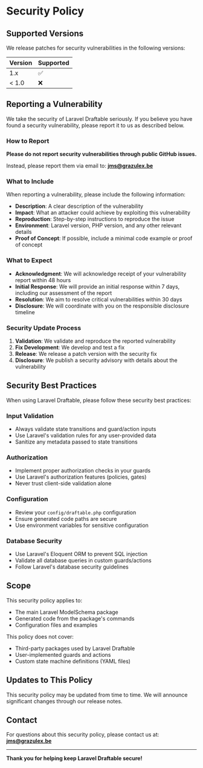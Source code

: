 # Security Policy

## Supported Versions

We release patches for security vulnerabilities in the following versions:

| Version | Supported          |
| ------- | ------------------ |
| 1.x     | :white_check_mark: |
| < 1.0   | :x:                |

## Reporting a Vulnerability

We take the security of Laravel Draftable seriously. If you believe you have found a security vulnerability, please report it to us as described below.

### How to Report

**Please do not report security vulnerabilities through public GitHub issues.**

Instead, please report them via email to: **jms@grazulex.be**

### What to Include

When reporting a vulnerability, please include the following information:

- **Description**: A clear description of the vulnerability
- **Impact**: What an attacker could achieve by exploiting this vulnerability
- **Reproduction**: Step-by-step instructions to reproduce the issue
- **Environment**: Laravel version, PHP version, and any other relevant details
- **Proof of Concept**: If possible, include a minimal code example or proof of concept

### What to Expect

- **Acknowledgment**: We will acknowledge receipt of your vulnerability report within 48 hours
- **Initial Response**: We will provide an initial response within 7 days, including our assessment of the report
- **Resolution**: We aim to resolve critical vulnerabilities within 30 days
- **Disclosure**: We will coordinate with you on the responsible disclosure timeline

### Security Update Process

1. **Validation**: We validate and reproduce the reported vulnerability
2. **Fix Development**: We develop and test a fix
3. **Release**: We release a patch version with the security fix
4. **Disclosure**: We publish a security advisory with details about the vulnerability

## Security Best Practices

When using Laravel Draftable, please follow these security best practices:

### Input Validation

- Always validate state transitions and guard/action inputs
- Use Laravel's validation rules for any user-provided data
- Sanitize any metadata passed to state transitions

### Authorization

- Implement proper authorization checks in your guards
- Use Laravel's authorization features (policies, gates)
- Never trust client-side validation alone

### Configuration

- Review your `config/draftable.php` configuration
- Ensure generated code paths are secure
- Use environment variables for sensitive configuration

### Database Security

- Use Laravel's Eloquent ORM to prevent SQL injection
- Validate all database queries in custom guards/actions
- Follow Laravel's database security guidelines

## Scope

This security policy applies to:

- The main Laravel ModelSchema package
- Generated code from the package's commands
- Configuration files and examples

This policy does not cover:

- Third-party packages used by Laravel Draftable
- User-implemented guards and actions
- Custom state machine definitions (YAML files)

## Updates to This Policy

This security policy may be updated from time to time. We will announce significant changes through our release notes.

## Contact

For questions about this security policy, please contact us at: **jms@grazulex.be**

---

**Thank you for helping keep Laravel Draftable secure!**
